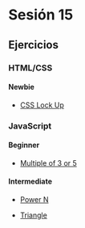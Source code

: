 # Sesión 15

## Ejercicios

### HTML/CSS

#### Newbie

- [CSS Lock Up](../exercises/css-lock-up/)

### JavaScript

#### Beginner

- [Multiple of 3 or 5](../exercises/multiples-of-three-or-five/)

#### Intermediate

- [Power N](../exercises/power-n/)

- [Triangle](../exercises/triangle/)
<!--
## Kahoot

- https://create.kahoot.it/share/gym-session-15/96edea29-d3f4-41b7-8f82-e1e875bd0e3a
-->